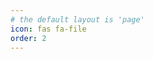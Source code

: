 ```yaml
---
# the default layout is 'page'
icon: fas fa-file
order: 2
---
```


<div>
  <script>
    window.location.href = "/assets/Shameek-Agarwal-Resume.pdf";
  </script>
</div>
